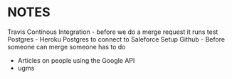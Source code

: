 # NOTES
Travis Continous Integration - before we do a merge request it runs test
Postgres - Heroku Postgres to connect to Saleforce
Setup Github - Before someone can merge someone has to do  
- Articles on people using the Google API
- ugms

